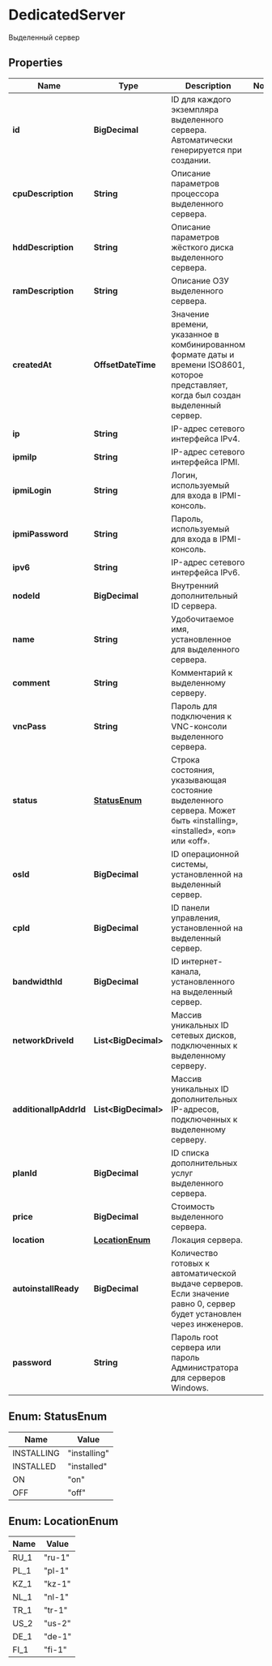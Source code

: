 

# DedicatedServer

Выделенный сервер

## Properties

| Name | Type | Description | Notes |
|------------ | ------------- | ------------- | -------------|
|**id** | **BigDecimal** | ID для каждого экземпляра выделенного сервера. Автоматически генерируется при создании. |  |
|**cpuDescription** | **String** | Описание параметров процессора выделенного сервера. |  |
|**hddDescription** | **String** | Описание параметров жёсткого диска выделенного сервера. |  |
|**ramDescription** | **String** | Описание ОЗУ выделенного сервера. |  |
|**createdAt** | **OffsetDateTime** | Значение времени, указанное в комбинированном формате даты и времени ISO8601, которое представляет, когда был создан выделенный сервер. |  |
|**ip** | **String** | IP-адрес сетевого интерфейса IPv4. |  |
|**ipmiIp** | **String** | IP-адрес сетевого интерфейса IPMI. |  |
|**ipmiLogin** | **String** | Логин, используемый для входа в IPMI-консоль. |  |
|**ipmiPassword** | **String** | Пароль, используемый для входа в IPMI-консоль. |  |
|**ipv6** | **String** | IP-адрес сетевого интерфейса IPv6. |  |
|**nodeId** | **BigDecimal** | Внутренний дополнительный ID сервера. |  |
|**name** | **String** | Удобочитаемое имя, установленное для выделенного сервера. |  |
|**comment** | **String** | Комментарий к выделенному серверу. |  |
|**vncPass** | **String** | Пароль для подключения к VNC-консоли выделенного сервера. |  |
|**status** | [**StatusEnum**](#StatusEnum) | Строка состояния, указывающая состояние выделенного сервера. Может быть «installing», «installed», «on» или «off». |  |
|**osId** | **BigDecimal** | ID операционной системы, установленной на выделенный сервер. |  |
|**cpId** | **BigDecimal** | ID панели управления, установленной на выделенный сервер. |  |
|**bandwidthId** | **BigDecimal** | ID интернет-канала, установленного на выделенный сервер. |  |
|**networkDriveId** | **List&lt;BigDecimal&gt;** | Массив уникальных ID сетевых дисков, подключенных к выделенному серверу. |  |
|**additionalIpAddrId** | **List&lt;BigDecimal&gt;** | Массив уникальных ID дополнительных IP-адресов, подключенных к выделенному серверу. |  |
|**planId** | **BigDecimal** | ID списка дополнительных услуг выделенного сервера. |  |
|**price** | **BigDecimal** | Стоимость выделенного сервера. |  |
|**location** | [**LocationEnum**](#LocationEnum) | Локация сервера. |  |
|**autoinstallReady** | **BigDecimal** | Количество готовых к автоматической выдаче серверов. Если значение равно 0, сервер будет установлен через инженеров. |  |
|**password** | **String** | Пароль root сервера или пароль Администратора для серверов Windows. |  |



## Enum: StatusEnum

| Name | Value |
|---- | -----|
| INSTALLING | &quot;installing&quot; |
| INSTALLED | &quot;installed&quot; |
| ON | &quot;on&quot; |
| OFF | &quot;off&quot; |



## Enum: LocationEnum

| Name | Value |
|---- | -----|
| RU_1 | &quot;ru-1&quot; |
| PL_1 | &quot;pl-1&quot; |
| KZ_1 | &quot;kz-1&quot; |
| NL_1 | &quot;nl-1&quot; |
| TR_1 | &quot;tr-1&quot; |
| US_2 | &quot;us-2&quot; |
| DE_1 | &quot;de-1&quot; |
| FI_1 | &quot;fi-1&quot; |



